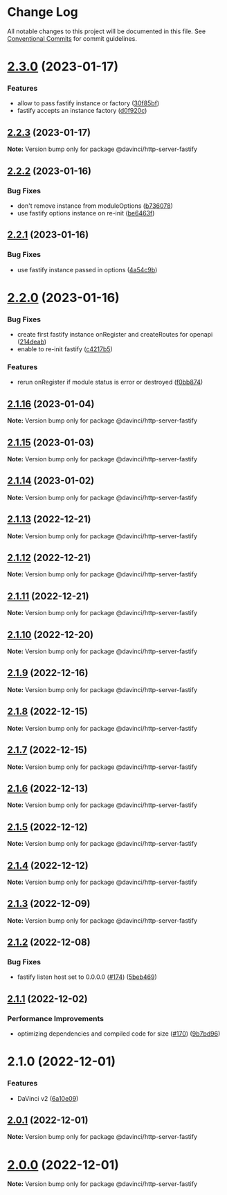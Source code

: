 # Change Log

All notable changes to this project will be documented in this file.
See [Conventional Commits](https://conventionalcommits.org) for commit guidelines.

# [2.3.0](https://github.com/HPInc/davinci/compare/@davinci/http-server-fastify@2.2.3...@davinci/http-server-fastify@2.3.0) (2023-01-17)


### Features

* allow to pass fastify instance or factory ([30f85bf](https://github.com/HPInc/davinci/commit/30f85bfb292fa4cc3384840a1e6aee8a9563739d))
* fastify accepts an instance factory ([d0f920c](https://github.com/HPInc/davinci/commit/d0f920c6d4dd88603ccf73fbc29f8325c2bca0c1))





## [2.2.3](https://github.com/HPInc/davinci/compare/@davinci/http-server-fastify@2.2.2...@davinci/http-server-fastify@2.2.3) (2023-01-17)

**Note:** Version bump only for package @davinci/http-server-fastify





## [2.2.2](https://github.com/HPInc/davinci/compare/@davinci/http-server-fastify@2.2.1...@davinci/http-server-fastify@2.2.2) (2023-01-16)


### Bug Fixes

* don't remove instance from moduleOptions ([b736078](https://github.com/HPInc/davinci/commit/b73607862be2c14f357f2a04220e4587b8f50a18))
* use fastify options instance on re-init ([be6463f](https://github.com/HPInc/davinci/commit/be6463f1d32d68289b641d770011b3c6edb33fd5))





## [2.2.1](https://github.com/HPInc/davinci/compare/@davinci/http-server-fastify@2.2.0...@davinci/http-server-fastify@2.2.1) (2023-01-16)


### Bug Fixes

* use fastify instance passed in options ([4a54c9b](https://github.com/HPInc/davinci/commit/4a54c9b28226312d82585cc314a58f00bb3b9849))





# [2.2.0](https://github.com/HPInc/davinci/compare/@davinci/http-server-fastify@2.1.16...@davinci/http-server-fastify@2.2.0) (2023-01-16)


### Bug Fixes

* create first fastify instance onRegister and createRoutes for openapi ([214deab](https://github.com/HPInc/davinci/commit/214deab120c91f3a8cd01b07888dcd64798ca0c9))
* enable to re-init fastify ([c4217b5](https://github.com/HPInc/davinci/commit/c4217b5a750095b52283be9a4cb31bb6db944767))


### Features

* rerun onRegister if module status is error or destroyed ([f0bb874](https://github.com/HPInc/davinci/commit/f0bb8743dbbfb4ab1650635eb1df4b7e3d1bb18f))





## [2.1.16](https://github.com/HPInc/davinci/compare/@davinci/http-server-fastify@2.1.15...@davinci/http-server-fastify@2.1.16) (2023-01-04)

**Note:** Version bump only for package @davinci/http-server-fastify





## [2.1.15](https://github.com/HPInc/davinci/compare/@davinci/http-server-fastify@2.1.14...@davinci/http-server-fastify@2.1.15) (2023-01-03)

**Note:** Version bump only for package @davinci/http-server-fastify





## [2.1.14](https://github.com/HPInc/davinci/compare/@davinci/http-server-fastify@2.1.13...@davinci/http-server-fastify@2.1.14) (2023-01-02)

**Note:** Version bump only for package @davinci/http-server-fastify





## [2.1.13](https://github.com/HPInc/davinci/compare/@davinci/http-server-fastify@2.1.12...@davinci/http-server-fastify@2.1.13) (2022-12-21)

**Note:** Version bump only for package @davinci/http-server-fastify





## [2.1.12](https://github.com/HPInc/davinci/compare/@davinci/http-server-fastify@2.1.11...@davinci/http-server-fastify@2.1.12) (2022-12-21)

**Note:** Version bump only for package @davinci/http-server-fastify





## [2.1.11](https://github.com/HPInc/davinci/compare/@davinci/http-server-fastify@2.1.10...@davinci/http-server-fastify@2.1.11) (2022-12-21)

**Note:** Version bump only for package @davinci/http-server-fastify





## [2.1.10](https://github.com/HPInc/davinci/compare/@davinci/http-server-fastify@2.1.9...@davinci/http-server-fastify@2.1.10) (2022-12-20)

**Note:** Version bump only for package @davinci/http-server-fastify





## [2.1.9](https://github.com/HPInc/davinci/compare/@davinci/http-server-fastify@2.1.8...@davinci/http-server-fastify@2.1.9) (2022-12-16)

**Note:** Version bump only for package @davinci/http-server-fastify





## [2.1.8](https://github.com/HPInc/davinci/compare/@davinci/http-server-fastify@2.1.7...@davinci/http-server-fastify@2.1.8) (2022-12-15)

**Note:** Version bump only for package @davinci/http-server-fastify





## [2.1.7](https://github.com/HPInc/davinci/compare/@davinci/http-server-fastify@2.1.6...@davinci/http-server-fastify@2.1.7) (2022-12-15)

**Note:** Version bump only for package @davinci/http-server-fastify





## [2.1.6](https://github.com/HPInc/davinci/compare/@davinci/http-server-fastify@2.1.5...@davinci/http-server-fastify@2.1.6) (2022-12-13)

**Note:** Version bump only for package @davinci/http-server-fastify





## [2.1.5](https://github.com/HPInc/davinci/compare/@davinci/http-server-fastify@2.1.4...@davinci/http-server-fastify@2.1.5) (2022-12-12)

**Note:** Version bump only for package @davinci/http-server-fastify





## [2.1.4](https://github.com/HPInc/davinci/compare/@davinci/http-server-fastify@2.1.3...@davinci/http-server-fastify@2.1.4) (2022-12-12)

**Note:** Version bump only for package @davinci/http-server-fastify





## [2.1.3](https://github.com/HPInc/davinci/compare/@davinci/http-server-fastify@2.1.2...@davinci/http-server-fastify@2.1.3) (2022-12-09)

**Note:** Version bump only for package @davinci/http-server-fastify





## [2.1.2](https://github.com/HPInc/davinci/compare/@davinci/http-server-fastify@2.1.1...@davinci/http-server-fastify@2.1.2) (2022-12-08)


### Bug Fixes

* fastify listen host set to 0.0.0.0 ([#174](https://github.com/HPInc/davinci/issues/174)) ([5beb469](https://github.com/HPInc/davinci/commit/5beb469a749a19f41ee0dd5e61ab48a145f394cb))





## [2.1.1](https://github.com/HPInc/davinci/compare/@davinci/http-server-fastify@2.1.0...@davinci/http-server-fastify@2.1.1) (2022-12-02)


### Performance Improvements

* optimizing dependencies and compiled code for size ([#170](https://github.com/HPInc/davinci/issues/170)) ([9b7bd96](https://github.com/HPInc/davinci/commit/9b7bd96654479b8dd03faeb56e70476b15d4420f))





# 2.1.0 (2022-12-01)


### Features

* DaVinci v2 ([6a10e09](https://github.com/HPInc/davinci/commit/6a10e09e22c8561ee8d54c93d4fb8c7fe0d564a9))





## [2.0.1](https://github.com/HPInc/davinci/compare/@davinci/http-server-fastify@2.0.0-next.26...@davinci/http-server-fastify@2.0.1) (2022-12-01)

**Note:** Version bump only for package @davinci/http-server-fastify





# [2.0.0](https://github.com/HPInc/davinci/compare/@davinci/http-server-fastify@2.0.0-next.26...@davinci/http-server-fastify@2.0.0) (2022-12-01)

**Note:** Version bump only for package @davinci/http-server-fastify

